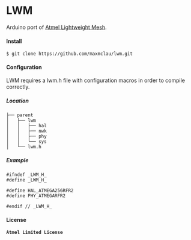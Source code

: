 # LWM

Arduino port of [Atmel Lightweight Mesh](http://www.atmel.com/tools/lightweight_mesh.aspx).

#### Install

```Shell
$ git clone https://github.com/maxmclau/lwm.git
```

#### Configuration

LWM requires a lwm.h file with configuration macros in order to compile correctly.

##### Location

    ├── parent
    │   ├── lwm
    │   │   ├── hal
    │   │   ├── nwk
    │   │   ├── phy
    │   │   └── sys
    │   └── lwm.h

##### Example

```Arduino
#ifndef _LWM_H_
#define _LWM_H_

#define HAL_ATMEGA256RFR2
#define PHY_ATMEGARFR2

#endif // _LWM_H_
```

#### License

**`Atmel Limited License`**
